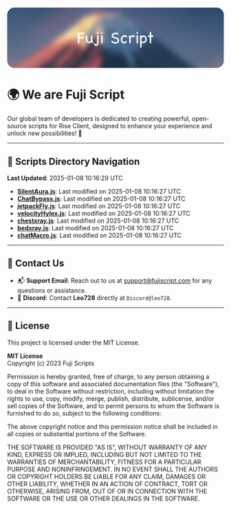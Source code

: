![Banner](.github/b.webp)

# 🌍 **We are Fuji Script**

Our global team of developers is dedicated to creating powerful, open-source scripts for Rise Client, designed to enhance your experience and unlock new possibilities! 🌟

---
<!-- SCRIPTS_NAVIGATION_START -->
## 📂 **Scripts Directory Navigation**

**Last Updated**: 2025-01-08 10:16:29 UTC

- **[SilentAura.js](scripts/SilentAura.js)**: Last modified on 2025-01-08 10:16:27 UTC
- **[ChatBypass.js](scripts/ChatBypass.js)**: Last modified on 2025-01-08 10:16:27 UTC
- **[jetpackFly.js](scripts/jetpackFly.js)**: Last modified on 2025-01-08 10:16:27 UTC
- **[velocityHylex.js](scripts/velocityHylex.js)**: Last modified on 2025-01-08 10:16:27 UTC
- **[chestxray.js](scripts/chestxray.js)**: Last modified on 2025-01-08 10:16:27 UTC
- **[bedxray.js](scripts/bedxray.js)**: Last modified on 2025-01-08 10:16:27 UTC
- **[chatMacro.js](scripts/chatMacro.js)**: Last modified on 2025-01-08 10:16:27 UTC

<!-- SCRIPTS_NAVIGATION_END -->

---

## 💬 **Contact Us**  
- 📬 **Support Email**: Reach out to us at [support@fujiscript.com](mailto:support@fujiscript.com) for any questions or assistance.  
- 💬 **Discord**: Contact **Leo728** directly at `Discord@leo728`.

---

## 📜 **License**

This project is licensed under the MIT License.  

**MIT License**  
Copyright (c) 2023 Fuji Scripts  

Permission is hereby granted, free of charge, to any person obtaining a copy of this software and associated documentation files (the "Software"), to deal in the Software without restriction, including without limitation the rights to use, copy, modify, merge, publish, distribute, sublicense, and/or sell copies of the Software, and to permit persons to whom the Software is furnished to do so, subject to the following conditions:  

The above copyright notice and this permission notice shall be included in all copies or substantial portions of the Software.  

THE SOFTWARE IS PROVIDED "AS IS", WITHOUT WARRANTY OF ANY KIND, EXPRESS OR IMPLIED, INCLUDING BUT NOT LIMITED TO THE WARRANTIES OF MERCHANTABILITY, FITNESS FOR A PARTICULAR PURPOSE AND NONINFRINGEMENT. IN NO EVENT SHALL THE AUTHORS OR COPYRIGHT HOLDERS BE LIABLE FOR ANY CLAIM, DAMAGES OR OTHER LIABILITY, WHETHER IN AN ACTION OF CONTRACT, TORT OR OTHERWISE, ARISING FROM, OUT OF OR IN CONNECTION WITH THE SOFTWARE OR THE USE OR OTHER DEALINGS IN THE SOFTWARE.  
